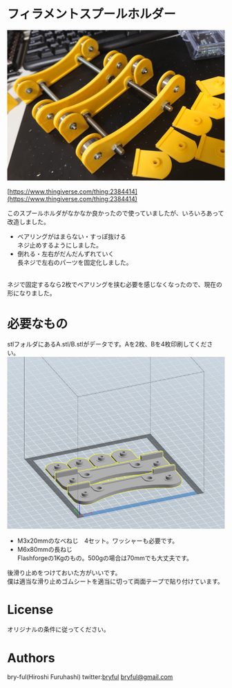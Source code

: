 ﻿# フィラメントスプールホルダー

![フィラメントスプールホルダー](Spool_NEJI.jpg)

[https://www.thingiverse.com/thing:2384414](https://www.thingiverse.com/thing:2384414)

このスプールホルダがなかなか良かったので使っていましたが、いろいろあって改造しました。

* ベアリングがはまらない・すっぽ抜ける<br>ネジ止めするようにしました。
* 倒れる・左右がだんだんずれていく<br>長ネジで左右のパーツを固定化しました。
<br>
ネジで固定するなら2枚でベアリングを挟む必要を感じなくなったので、現在の形になりました。<br>

# 必要なもの

stlフォルダにあるA.stl/B.stlがデータです。Aを2枚、Bを4枚印刷してください。
![スライサー](Spool_NEJI2.jpg)


* M3x20mmのなべねじ　4セット。ワッシャーも必要です。
* M6x80mmの長ねじ <br>Flashforgeの1Kgのもの。500gの場合は70mmでも大丈夫です。


後滑り止めをつけておいた方がいいです。<br>
僕は適当な滑り止めゴムシートを適当に切って両面テープで貼り付けています。 <br>


# License

オリジナルの条件に従ってください。


# Authors

bry-ful(Hiroshi Furuhashi)
twitter:[bryful](https://twitter.com/bryful)
bryful@gmail.com


